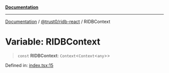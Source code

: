 [**Documentation**](../../../README.md)

***

[Documentation](../../../README.md) / [@trust0/ridb-react](../README.md) / RIDBContext

# Variable: RIDBContext

> `const` **RIDBContext**: `Context`\<`Context`\<`any`\>\>

Defined in: [index.tsx:15](https://github.com/trust0-project/RIDB/blob/a9ae138c86dce36ceea700589b21b11f3e60fc7b/packages/ridb-react/src/index.tsx#L15)
